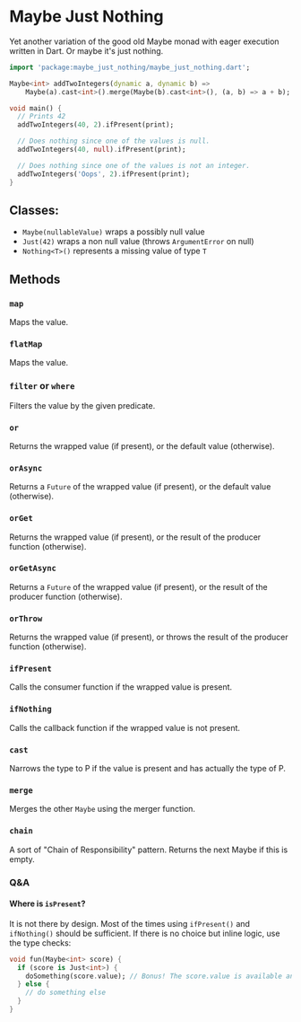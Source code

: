 # Maybe Just Nothing
Yet another variation of the good old Maybe monad with eager execution written in Dart. Or maybe it\'s just nothing.
```dart
import 'package:maybe_just_nothing/maybe_just_nothing.dart';

Maybe<int> addTwoIntegers(dynamic a, dynamic b) =>
    Maybe(a).cast<int>().merge(Maybe(b).cast<int>(), (a, b) => a + b);

void main() {
  // Prints 42
  addTwoIntegers(40, 2).ifPresent(print);

  // Does nothing since one of the values is null.
  addTwoIntegers(40, null).ifPresent(print);

  // Does nothing since one of the values is not an integer.
  addTwoIntegers('Oops', 2).ifPresent(print);
}

````

## Classes: 
- `Maybe(nullableValue)` wraps a possibly null value
- `Just(42)` wraps a non null value (throws `ArgumentError` on null)
- `Nothing<T>()` represents a missing value of type `T`

## Methods
### `map`
Maps the value.
### `flatMap`
Maps the value.
### `filter` or `where`
Filters the value by the given predicate.
### `or`
Returns the wrapped value (if present), or the default value (otherwise).
### `orAsync`
Returns a `Future` of the wrapped value (if present), or the default value (otherwise).
### `orGet`
Returns the wrapped value (if present), or the result of the producer function (otherwise).
### `orGetAsync`
Returns a `Future` of the wrapped value (if present), or the result of the producer function (otherwise).
### `orThrow`
Returns the wrapped value (if present), or throws the result of the producer function (otherwise).
### `ifPresent`
Calls the consumer function if the wrapped value is present.
### `ifNothing`
Calls the callback function if the wrapped value is not present.
### `cast`
Narrows the type to P if the value is present and has actually the type of P.
### `merge`
Merges the other `Maybe` using the merger function.
### `chain`
A sort of "Chain of Responsibility" pattern. Returns the next Maybe if this is empty.

### Q&amp;A
#### Where is `isPresent`?
It is not there by design. Most of the times using `ifPresent()` and `ifNothing()` should be sufficient. 
If there is no choice but inline logic, use the type checks:
```dart
void fun(Maybe<int> score) {
  if (score is Just<int>) {
    doSomething(score.value); // Bonus! The score.value is available and guaranteed to be non-null.
  } else {
    // do something else
  }
}
```
